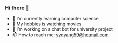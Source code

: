 ### Hi there 👋

- 🌱 I’m currently learning computer science
- 👯 My hobbies is watching movies
- 🤔 I’m working on a chat bot for university project
- 📫 How to reach me: yyqyang59@hotmail.com

